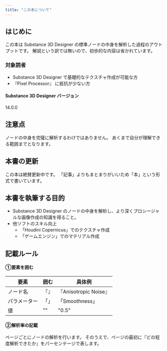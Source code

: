 ```yaml
---
title: "この本について"
---
```

## はじめに
この本は Substance 3D Designer の標準ノードの中身を解析した過程のアウトプットです。
解説という訳では無いので、初歩的な内容は省かれています。

### 対象読者
- Substance 3D Designer で基礎的なテクスチャ作成が可能な方
- 『Pixel Processor』 に抵抗が少ない方


#### Substance 3D Designer バージョン
14.0.0


## 注意点
ノードの中身を完璧に解析するわけではありません。
あくまで自分が理解できる範囲までとなります。


## 本書の更新
この本は絶賛更新中です。
「記事」よりもまとまりがいいため「本」という形式で書いています。

## 本書を執筆する目的
- Substance 3D Designer のノードの中身を解析し、より深くプロシージャルな画像作成の知識を得ること。
- 他ソフトのスキル向上
  - 「Houdini Copernicus」でのテクスチャ作成
  - 「ゲームエンジン」でのマテリアル作成


## 記載ルール
 #### ①要素を囲む

| 要素 | 囲む | 具体例 | 
|---------|---------|---------|
| ノード名 | 『』 |  『Anisotropic Noise』 |
| パラメーター | 「」 |  「Smoothness」 | 
| 値 | "" |  "0.5" |

 #### ②解析率の記載
 ページごとにノードの解析を行います。
 そのうえで、ページの最初に『どの程度解析できたか』をパーセンテージで表します。